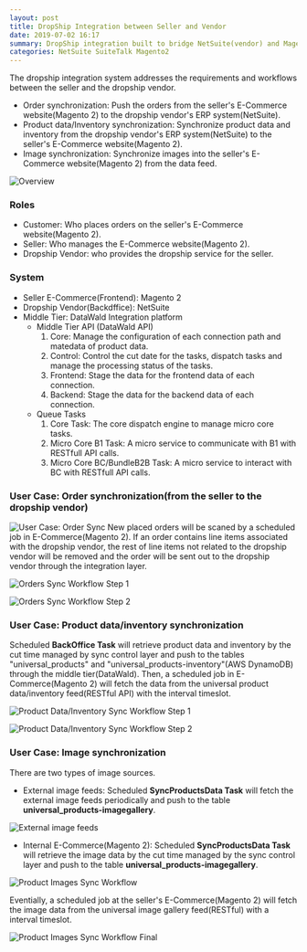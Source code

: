 ```yaml
---
layout: post
title: DropShip Integration between Seller and Vendor
date: 2019-07-02 16:17
summary: DropShip integration built to bridge NetSuite(vendor) and Magento 2(seller).
categories: NetSuite SuiteTalk Magento2
---
```


The dropship integration system addresses the requirements and workflows between the seller and the dropship vendor.
* Order synchronization: Push the orders from the seller's E-Commerce website(Magento 2) to the dropship vendor's ERP system(NetSuite).
* Product data/Inventory synchronization: Synchronize product data and inventory from the dropship vendor's ERP system(NetSuite) to the seller's E-Commerce website(Magento 2).
* Image synchronization: Synchronize images into the seller's E-Commerce website(Magento 2) from the data feed.

![Overview](/images/2019-10-10_22-55-15.png)

### Roles
* Customer: Who places orders on the seller's E-Commerce website(Magento 2).
* Seller: Who manages the E-Commerce website(Magento 2).
* Dropship Vendor: who provides the dropship service for the seller.

### System
* Seller E-Commerce(Frontend): Magento 2
* Dropship Vendor(Backdffice): NetSuite
* Middle Tier: DataWald Integration platform
    - Middle Tier API (DataWald API)
        1. Core: Manage the configuration of each connection path and matedata of product data.
        2. Control: Control the cut date for the tasks, dispatch tasks and manage the processing status of the tasks.
        3. Frontend: Stage the data for the frontend data of each connection.
        4. Backend: Stage the data for the backend data of each connection.
    - Queue Tasks
        1. Core Task: The core dispatch engine to manage micro core tasks.
        2. Micro Core B1 Task: A micro service to communicate with B1 with RESTfull API calls.
        3. Micro Core BC/BundleB2B Task: A micro service to interact with BC with RESTfull API calls.

### User Case: Order synchronization(from the seller to the dropship vendor) 
![User Case: Order Sync](/images/2019-07-05_16-18-32.png)
New placed orders will be scaned by a scheduled job in E-Commerce(Magento 2).  If an order contains line items associated with the dropship vendor, the rest of line items not related to the dropship vendor will be removed and the order will be sent out to the dropship vendor through the integration layer.

![Orders Sync Workflow Step 1](/images/2019-10-10_23-01-00.png)

![Orders Sync Workflow Step 2](/images/2019-10-10_23-01-28.png)

### User Case: Product data/inventory synchronization
Scheduled **BackOffice Task** will retrieve product data and inventory by the cut time managed by sync control layer and push to the tables "universal_products" and "universal_products-inventory"(AWS DynamoDB) through the middle tier(DataWald).  Then, a scheduled job in E-Commerce(Magento 2) will fetch the data from the universal product data/inventory feed(RESTful API) with the interval timeslot.

![Product Data/Inventory Sync Workflow Step 1](/images/2019-10-10_23-19-39.png)

![Product Data/Inventory Sync Workflow Step 2](/images/2019-10-10_23-20-41.png)

### User Case: Image synchronization
There are two types of image sources.

* External image feeds: Scheduled **SyncProductsData Task** will fetch the external image feeds periodically and push to the table **universal_products-imagegallery**.

![External image feeds](/images/2019-10-10_23-24-07.png)

* Internal E-Commerce(Magento 2): Scheduled **SyncProductsData Task** will retrieve the image data by the cut time managed by the sync control layer and push to the table **universal_products-imagegallery**.

![Product Images Sync Workflow](/images/2019-10-10_23-24-25.png)

Eventially, a scheduled job at the seller's E-Commerce(Magento 2) will fetch the image data from the universal image gallery feed(RESTful) with a interval timeslot.

![Product Images Sync Workflow Final](/images/2019-10-10_23-24-37.png)

